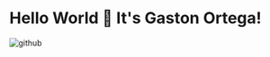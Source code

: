 # Hello World 👋 It's Gaston Ortega!
![github](https://img.shields.io/badge/GitHub-000000?style=for-the-badge&logo=GitHub&logoColor=white)
